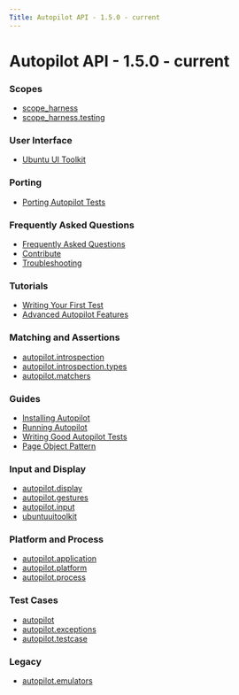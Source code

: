 ```yaml
---
Title: Autopilot API - 1.5.0 - current
---
```


# Autopilot API - 1.5.0 - current

<h3 class="section_title">Scopes</h3>
<ul>
<li><a href="scope_harness.md">scope_harness</a></li>
<li><a href="scope_harness.testing.md">scope_harness.testing</a></li>
</ul>
<h3 class="section_title">User Interface</h3>
<ul>
<li><a href="ubuntuuitoolkit.md">Ubuntu UI Toolkit</a></li>
</ul>
<h3 class="section_title">Porting</h3>
<ul>
<li><a href="porting-porting.md">Porting Autopilot Tests</a></li>
</ul>
<h3 class="section_title">Frequently Asked Questions</h3>
<ul>
<li><a href="faq-faq.md">Frequently Asked Questions</a></li>
<li><a href="faq-contribute.md">Contribute</a></li>
<li><a href="faq-troubleshooting.md">Troubleshooting</a></li>
</ul>
<h3 class="section_title">Tutorials</h3>
<ul>
<li><a href="tutorial-getting_started.md">Writing Your First Test</a></li>
<li><a href="tutorial-advanced_autopilot.md">Advanced Autopilot Features</a></li>
</ul>
<h3 class="section_title">Matching and Assertions</h3>
<ul>
<li><a href="autopilot.introspection.md">autopilot.introspection</a></li>
<li><a href="autopilot.introspection.types.md">autopilot.introspection.types</a></li>
<li><a href="autopilot.matchers.md">autopilot.matchers</a></li>
</ul>
<h3 class="section_title">Guides</h3>
<ul>
<li><a href="guides-installation.md">Installing Autopilot</a></li>
<li><a href="guides-running_ap.md">Running Autopilot</a></li>
<li><a href="guides-good_tests.md">Writing Good Autopilot Tests</a></li>
<li><a href="guides-page_object.md">Page Object Pattern</a></li>
</ul>
<h3 class="section_title">Input and Display</h3>
<ul>
<li><a href="autopilot.display.md">autopilot.display</a></li>
<li><a href="autopilot.gestures.md">autopilot.gestures</a></li>
<li><a href="autopilot.input.md">autopilot.input</a></li>
<li><a href="ubuntuuitoolkit.md">ubuntuuitoolkit</a></li>
</ul>
<h3 class="section_title">Platform and Process</h3>
<ul>
<li><a href="autopilot.application.md">autopilot.application</a></li>
<li><a href="autopilot.platform.md">autopilot.platform</a></li>
<li><a href="autopilot.process.md">autopilot.process</a></li>
</ul>
<h3 class="section_title">Test Cases</h3>
<ul>
<li><a href="autopilot.md">autopilot</a></li>
<li><a href="autopilot.exceptions.md">autopilot.exceptions</a></li>
<li><a href="autopilot.testcase.md">autopilot.testcase</a></li>
</ul>
<h3 class="section_title">Legacy</h3>
<ul>
<li><a href="autopilot.emulators.md">autopilot.emulators</a></li>
</ul>
